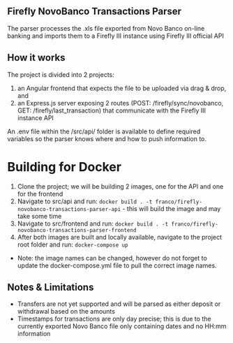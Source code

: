 ## Firefly NovoBanco Transactions Parser

The parser processes the .xls file exported from Novo Banco on-line banking and imports them to a Firefly III instance using Firefly III official API

## How it works

The project is divided into 2 projects: 
1) an Angular frontend that expects the file to be uploaded via drag & drop, and 
2) an Express.js server exposing 2 routes (POST: /firefly/sync/novobanco, GET: /firefly/last_transaction) that communicate with the Firefly III instance API

An .env file within the /src/api/ folder is available to define required variables so the parser knows where and how to push information to.

# Building for Docker
1) Clone the project; we will be building 2 images, one for the API and one for the frontend
2) Navigate to src/api and run: `docker build . -t franco/firefly-novobanco-transactions-parser-api` - this will build the image and may take some time
3) Navigate to src/frontend and run: `docker build . -t franco/firefly-novobanco-transactions-parser-frontend`
4) After both images are built and locally available, navigate to the project root folder and run: `docker-compose up`

* Note: the image names can be changed, however do not forget to update the docker-compose.yml file to pull the correct image names.


## Notes & Limitations
- Transfers are not yet supported and will be parsed as either deposit or withdrawal based on the amounts
- Timestamps for transactions are only day precise; this is due to the currently exported Novo Banco file only containing dates and no HH:mm information